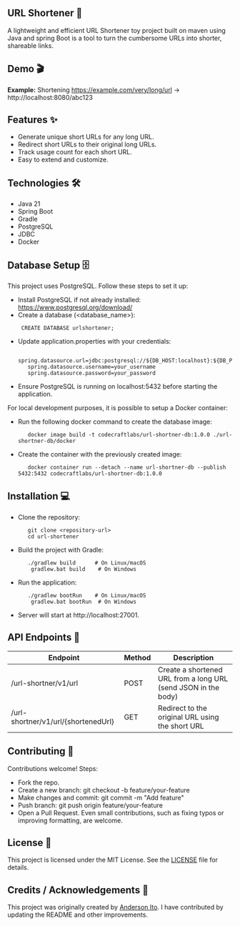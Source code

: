 ## URL Shortener 🚀
A lightweight and efficient URL Shortener toy project built on maven using Java and spring Boot is a tool to turn the cumbersome URLs into shorter, shareable links.

## Demo 🎬
 **Example:** 
   Shortening https://example.com/very/long/url → http://localhost:8080/abc123

## Features ✨

- Generate unique short URLs for any long URL.
- Redirect short URLs to their original long URLs.
- Track usage count for each short URL.
- Easy to extend and customize.

## Technologies 🛠️

- Java 21
- Spring Boot
- Gradle
- PostgreSQL
- JDBC
- Docker

## Database Setup 🗄️

This project uses PostgreSQL. Follow these steps to set it up:

- Install PostgreSQL if not already installed: https://www.postgresql.org/download/
- Create a database (<database_name>):
    ```
     CREATE DATABASE urlshortener;
    ```
- Update application.properties with your credentials:
   ```
      spring.datasource.url=jdbc:postgresql://${DB_HOST:localhost}:${DB_PORT:5432}/${DB_NAME:urlshortner}
      spring.datasource.username=your_username
      spring.datasource.password=your_password
  ```
- Ensure PostgreSQL is running on localhost:5432 before starting the application.

For local development purposes, it is possible to setup a Docker container:

- Run the following docker command to create the database image:
  ```
     docker image build -t codecraftlabs/url-shortner-db:1.0.0 ./url-shortner-db/docker
  ```

- Create the container with the previously created image:
  ```
     docker container run --detach --name url-shortner-db --publish 5432:5432 codecraftlabs/url-shortner-db:1.0.0
  ```  

## Installation 💻

- Clone the repository:
   ```
      git clone <repository-url>
      cd url-shortener
   ```
- Build the project with Gradle:
  ```
     ./gradlew build      # On Linux/macOS
      gradlew.bat build    # On Windows
  ```
- Run the application:
   ```
      ./gradlew bootRun    # On Linux/macOS
       gradlew.bat bootRun  # On Windows
   ```
- Server will start at http://localhost:27001.

## API Endpoints 🧭

| Endpoint	                             | Method	 | Description                                                    |
|---------------------------------------|---------|----------------------------------------------------------------|
| /url-shortner/v1/url	                 | POST	   | Create a shortened URL from a long URL (send JSON in the body) |
| /url-shortner/v1/url/{shortenedUrl} 	 | GET	    | Redirect to the original URL using the short URL               |

## Contributing 🤝

Contributions welcome! Steps:
- Fork the repo.
- Create a new branch: git checkout -b feature/your-feature
- Make changes and commit: git commit -m "Add feature"
- Push branch: git push origin feature/your-feature
- Open a Pull Request.
  Even small contributions, such as fixing typos or improving formatting, are welcome.

## License 📄

This project is licensed under the MIT License. See the [LICENSE](https://github.com/andersonkmi/url-shortener/blob/main/LICENSE) file for details.

## Credits / Acknowledgements 🙏

This project was originally created by [Anderson Ito](https://github.com/andersonkmi). I have contributed by updating the README and other improvements.
